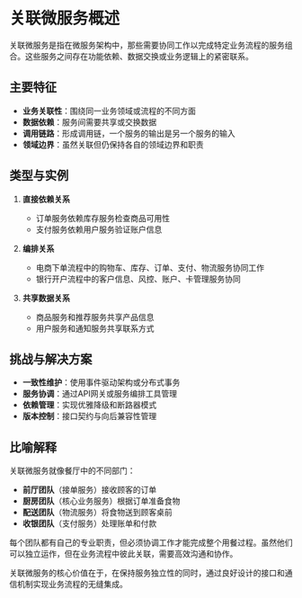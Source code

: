 # 关联微服务概述

关联微服务是指在微服务架构中，那些需要协同工作以完成特定业务流程的服务组合。这些服务之间存在功能依赖、数据交换或业务逻辑上的紧密联系。

## 主要特征

-   **业务关联性**：围绕同一业务领域或流程的不同方面
-   **数据依赖**：服务间需要共享或交换数据
-   **调用链路**：形成调用链，一个服务的输出是另一个服务的输入
-   **领域边界**：虽然关联但仍保持各自的领域边界和职责

## 类型与实例

1.  **直接依赖关系**
    
    -   订单服务依赖库存服务检查商品可用性
    -   支付服务依赖用户服务验证账户信息
2.  **编排关系**
    
    -   电商下单流程中的购物车、库存、订单、支付、物流服务协同工作
    -   银行开户流程中的客户信息、风控、账户、卡管理服务协同
3.  **共享数据关系**
    
    -   商品服务和推荐服务共享产品信息
    -   用户服务和通知服务共享联系方式

## 挑战与解决方案

-   **一致性维护**：使用事件驱动架构或分布式事务
-   **服务协调**：通过API网关或服务编排工具管理
-   **依赖管理**：实现优雅降级和断路器模式
-   **版本控制**：接口契约与向后兼容性管理

## 比喻解释

关联微服务就像餐厅中的不同部门：

-   **前厅团队**（接单服务）接收顾客的订单
-   **厨房团队**（核心业务服务）根据订单准备食物
-   **配送团队**（物流服务）将食物送到顾客桌前
-   **收银团队**（支付服务）处理账单和付款

每个团队都有自己的专业职责，但必须协调工作才能完成整个用餐过程。虽然他们可以独立运作，但在业务流程中彼此关联，需要高效沟通和协作。

关联微服务的核心价值在于，在保持服务独立性的同时，通过良好设计的接口和通信机制实现业务流程的无缝集成。
<!--stackedit_data:
eyJoaXN0b3J5IjpbLTg1NjU3OTMzN119
-->